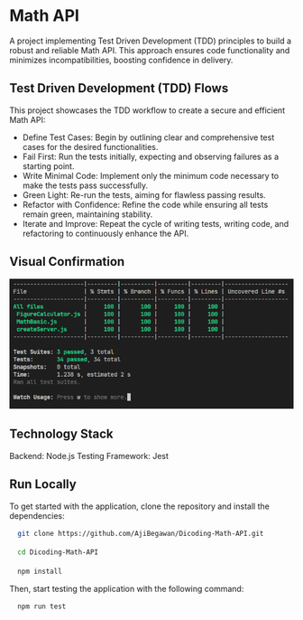 # Math API
A project implementing Test Driven Development (TDD) principles to build a robust and reliable Math API. This approach ensures code functionality and minimizes incompatibilities, boosting confidence in delivery.

## Test Driven Development (TDD) Flows
This project showcases the TDD workflow to create a secure and efficient Math API:

- Define Test Cases: Begin by outlining clear and comprehensive test cases for the desired functionalities.
- Fail First: Run the tests initially, expecting and observing failures as a starting point.
- Write Minimal Code: Implement only the minimum code necessary to make the tests pass successfully.
- Green Light: Re-run the tests, aiming for flawless passing results.
- Refactor with Confidence: Refine the code while ensuring all tests remain green, maintaining stability.
- Iterate and Improve: Repeat the cycle of writing tests, writing code, and refactoring to continuously enhance the API.

## Visual Confirmation

![Math API test results passing successfully](https://github.com/AjiBegawan/Dicoding-Math-API/blob/main/images/Math%20API%20Results.png?raw=true)

## Technology Stack
Backend: Node.js
Testing Framework: Jest

## Run Locally

To get started with the application, clone the repository and install the dependencies:

```bash
  git clone https://github.com/AjiBegawan/Dicoding-Math-API.git

  cd Dicoding-Math-API

  npm install 
```
Then, start testing the application with the following command:

```bash
  npm run test
```
